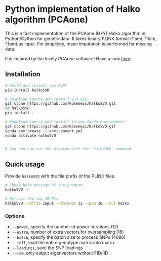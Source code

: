 # Python implementation of Halko algorithm (PCAone)
This is a fast implementation of the PCAone (H+Y) Halko algorithm in Python/Cython for genetic data. It takes binary PLINK format (*.bed, *.bim, *.fam) as input. For simplicity, mean imputation is performed for missing data.

It is inspired by the lovely *PCAone* software! Have a look [here](https://github.com/Zilong-Li/PCAone).

## Installation
```bash
# Build and install via PyPI
pip install halkoSVD

# Download source and install via pip
git clone https://github.com/Rosemeis/halkoSVD.git
cd halkoSVD
pip install .

# Download source and install in new Conda environment
git clone https://github.com/Rosemeis/halkoSVD.git
conda env create -f environment.yml
conda activate halkoSVD


# You can now run the program with the `halkoSVD` command
```

## Quick usage
Provide `halkoSVD` with the file prefix of the PLINK files.
```bash
# Check help message of the program
halkoSVD -h

# Extract the top 10 PCs
halkoSVD --bfile input --threads 32 --pca 10 --out halko
```

### Options
* `--power`, specify the number of power iterations (12)
* `--extra`, number of extra vectors for oversampling (16)
* `--batch`, specify the batch size to process SNPs (4096)
* `--full`, load the entire genotype matrix into matrix
* `--loadings`, save the SNP loadings
* `--raw`, only output eigenvectors without FID/IID
